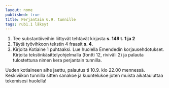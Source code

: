 ```yaml
---
layout: none
published: true
title: Perjantain 6.9. tunnille
tags: rub1.1 läksyt
---
```

1. Tee substantiiveihin liittyvät tehtävät kirjasta **s. 149 t. 1 ja 2**
2. Täytä työvihkoon tekstin 4 fraasit **s. 4.**
3. Kirjoita Kotiaine 1 puhtaaksi. Lue huolella Emendedin korjausehdotukset. Kirjoita tekstinkäsittelyohjelmalla (fontti 12, riviväli 2) ja palauta tulostettuna nimen kera perjantain tunnilla.

Uuden kotiaineen aihe jaettu, palautus ti 10.9. klo 22.00 mennessä. Keskiviikon tunnilla sitten sanakoe ja kuuntelukoe joten muista aikatauluttaa tekemisesi huolella!
